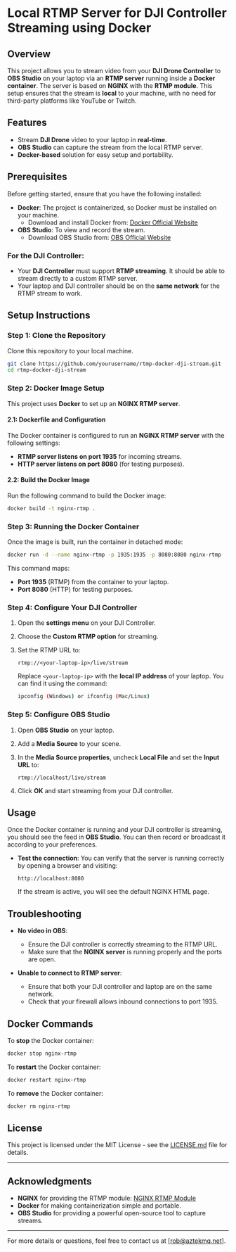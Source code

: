 # Local RTMP Server for DJI Controller Streaming using Docker

## Overview

This project allows you to stream video from your **DJI Drone Controller** to **OBS Studio** on your laptop via an **RTMP server** running inside a **Docker container**. The server is based on **NGINX** with the **RTMP module**. This setup ensures that the stream is **local** to your machine, with no need for third-party platforms like YouTube or Twitch.

## Features
- Stream **DJI Drone** video to your laptop in **real-time**.
- **OBS Studio** can capture the stream from the local RTMP server.
- **Docker-based** solution for easy setup and portability.

## Prerequisites

Before getting started, ensure that you have the following installed:

- **Docker**: The project is containerized, so Docker must be installed on your machine.
  - Download and install Docker from: [Docker Official Website](https://www.docker.com/products/docker-desktop)
- **OBS Studio**: To view and record the stream.
  - Download OBS Studio from: [OBS Official Website](https://obsproject.com/download)

### For the DJI Controller:
- Your **DJI Controller** must support **RTMP streaming**. It should be able to stream directly to a custom RTMP server.
- Your laptop and DJI controller should be on the **same network** for the RTMP stream to work.

## Setup Instructions

### Step 1: Clone the Repository

Clone this repository to your local machine.

```bash
git clone https://github.com/yourusername/rtmp-docker-dji-stream.git
cd rtmp-docker-dji-stream
```

### Step 2: Docker Image Setup

This project uses **Docker** to set up an **NGINX RTMP server**.

#### 2.1: Dockerfile and Configuration

The Docker container is configured to run an **NGINX RTMP server** with the following settings:

- **RTMP server listens on port 1935** for incoming streams.
- **HTTP server listens on port 8080** (for testing purposes).

#### 2.2: Build the Docker Image

Run the following command to build the Docker image:

```bash
docker build -t nginx-rtmp .
```

### Step 3: Running the Docker Container

Once the image is built, run the container in detached mode:

```bash
docker run -d --name nginx-rtmp -p 1935:1935 -p 8080:8080 nginx-rtmp
```

This command maps:
- **Port 1935** (RTMP) from the container to your laptop.
- **Port 8080** (HTTP) for testing purposes.

### Step 4: Configure Your DJI Controller

1. Open the **settings menu** on your DJI Controller.
2. Choose the **Custom RTMP option** for streaming.
3. Set the RTMP URL to:

   ```
   rtmp://<your-laptop-ip>/live/stream
   ```

   Replace `<your-laptop-ip>` with the **local IP address** of your laptop. You can find it using the command:

   ```bash
   ipconfig (Windows) or ifconfig (Mac/Linux)
   ```

### Step 5: Configure OBS Studio

1. Open **OBS Studio** on your laptop.
2. Add a **Media Source** to your scene.
3. In the **Media Source properties**, uncheck **Local File** and set the **Input URL** to:

   ```
   rtmp://localhost/live/stream
   ```

4. Click **OK** and start streaming from your DJI controller.

## Usage

Once the Docker container is running and your DJI controller is streaming, you should see the feed in **OBS Studio**. You can then record or broadcast it according to your preferences.

- **Test the connection**: You can verify that the server is running correctly by opening a browser and visiting:
  ```
  http://localhost:8080
  ```

  If the stream is active, you will see the default NGINX HTML page.

## Troubleshooting

- **No video in OBS**:
  - Ensure the DJI controller is correctly streaming to the RTMP URL.
  - Make sure that the **NGINX server** is running properly and the ports are open.
  
- **Unable to connect to RTMP server**:
  - Ensure that both your DJI controller and laptop are on the same network.
  - Check that your firewall allows inbound connections to port 1935.

## Docker Commands

To **stop** the Docker container:

```bash
docker stop nginx-rtmp
```

To **restart** the Docker container:

```bash
docker restart nginx-rtmp
```

To **remove** the Docker container:

```bash
docker rm nginx-rtmp
```

## License

This project is licensed under the MIT License - see the [LICENSE.md](LICENSE.md) file for details.

---

## Acknowledgments

- **NGINX** for providing the RTMP module: [NGINX RTMP Module](https://github.com/arut/nginx-rtmp-module)
- **Docker** for making containerization simple and portable.
- **OBS Studio** for providing a powerful open-source tool to capture streams.

---

For more details or questions, feel free to contact us at [rob@aztekmq.net].

